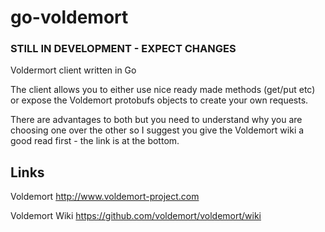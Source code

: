 go-voldemort
============

### STILL IN DEVELOPMENT - EXPECT CHANGES

Voldermort client written in Go

The client allows you to either use nice ready made methods (get/put etc) or expose the Voldemort protobufs objects to create your own requests.

There are advantages to both but you need to understand why you are choosing one over the other so I suggest you give the Voldemort wiki a good read first - the link is at the bottom.



## Links

Voldemort http://www.voldemort-project.com

Voldemort Wiki https://github.com/voldemort/voldemort/wiki
